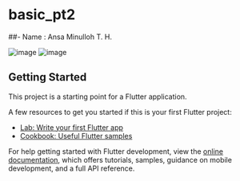 # basic_pt2

##- Name : Ansa Minulloh T. H.

![image](https://user-images.githubusercontent.com/93690714/222308030-9c9c9f4b-3cd8-4eab-8084-0a02ce3851f4.png)
![image](https://user-images.githubusercontent.com/93690714/222308088-77f54de7-e36a-4e43-83db-fd2869977dbc.png)


## Getting Started

This project is a starting point for a Flutter application.

A few resources to get you started if this is your first Flutter project:

- [Lab: Write your first Flutter app](https://docs.flutter.dev/get-started/codelab)
- [Cookbook: Useful Flutter samples](https://docs.flutter.dev/cookbook)

For help getting started with Flutter development, view the
[online documentation](https://docs.flutter.dev/), which offers tutorials,
samples, guidance on mobile development, and a full API reference.
